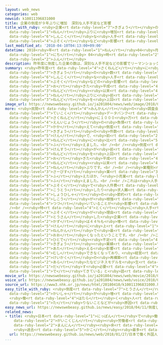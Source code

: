 ```yaml
---
layout: web_news
categories: web
newsid: k10011396831000
title: 企業の倒産が９年ぶりに増加  深刻な人手不足など影響
title_with_ruby: <ruby>企業<rt data-ruby-level="7">きぎょう</rt></ruby>の<ruby>倒産<rt data-ruby-level="7">とうさん</rt></ruby>が９<ruby>年<rt
  data-ruby-level="1">ねん</rt></ruby>ぶりに<ruby>増加<rt data-ruby-level="5">ぞうか</rt></ruby>  <ruby>深刻<rt
  data-ruby-level="6">しんこく</rt></ruby>な<ruby>人手<rt data-ruby-level="1">ひとで</rt></ruby><ruby>不足<rt
  data-ruby-level="4">ぶそく</rt></ruby>など<ruby>影響<rt data-ruby-level="7">えいきょう</rt></ruby>
last_modified_at: '2018-04-10T04:13:00+09:00'
datetime: 2018<ruby>年<rt data-ruby-level="1">ねん</rt></ruby>04<ruby>月<rt data-ruby-level="1">がつ</rt></ruby>10<ruby>日<rt
  data-ruby-level="1">にち</rt></ruby> 04<ruby>時<rt data-ruby-level="2">じ</rt></ruby>13<ruby>分<rt
  data-ruby-level="2">ふん</rt></ruby>
description: 昨年度に倒産した企業の数は、深刻な人手不足などの影響でリーマンショックが起きた平成２０年度以来、９年ぶりに前の年度を上回りました。
summary: <ruby>昨年度<rt data-ruby-level="4">さくねんど</rt></ruby>に<ruby>倒産<rt data-ruby-level="7">とうさん</rt></ruby>した<ruby>企業<rt
  data-ruby-level="7">きぎょう</rt></ruby>の<ruby>数<rt data-ruby-level="2">かず</rt></ruby>は、<ruby>深刻<rt
  data-ruby-level="6">しんこく</rt></ruby>な<ruby>人手<rt data-ruby-level="1">ひとで</rt></ruby><ruby>不足<rt
  data-ruby-level="4">ぶそく</rt></ruby>などの<ruby>影響<rt data-ruby-level="7">えいきょう</rt></ruby>でリーマンショックが<ruby>起<rt
  data-ruby-level="3">お</rt></ruby>きた<ruby>平成<rt data-ruby-level="4">へいせい</rt></ruby>２０<ruby>年度<rt
  data-ruby-level="3">ねんど</rt></ruby><ruby>以来<rt data-ruby-level="4">いらい</rt></ruby>、９<ruby>年<rt
  data-ruby-level="1">ねん</rt></ruby>ぶりに<ruby>前<rt data-ruby-level="2">まえ</rt></ruby>の<ruby>年度<rt
  data-ruby-level="3">ねんど</rt></ruby>を<ruby>上回<rt data-ruby-level="2">うわまわ</rt></ruby>りました。
image_url: https://newswebeasy.github.io/ja201804/news/web/image/2018/04/10/K10011396831_1804100454_1804100457_01_03.jpg
more: <ruby>民間<rt data-ruby-level="4">みんかん</rt></ruby>の<ruby>調査会社<rt data-ruby-level="5">ちょうさがいしゃ</rt></ruby>「<ruby>帝国<rt
  data-ruby-level="7">ていこく</rt></ruby><ruby>データバンク<rt data-ruby-level="7">でーたばんく</rt></ruby>」によりますと、<ruby>昨年度<rt
  data-ruby-level="4">さくねんど</rt></ruby>に１０００<ruby>万<rt data-ruby-level="2">まん</rt></ruby><ruby>円以上<rt
  data-ruby-level="4">えんいじょう</rt></ruby>の<ruby>負債<rt data-ruby-level="7">ふさい</rt></ruby>を<ruby>抱<rt
  data-ruby-level="7">かか</rt></ruby>えて<ruby>倒産<rt data-ruby-level="7">とうさん</rt></ruby>した<ruby>企業<rt
  data-ruby-level="7">きぎょう</rt></ruby>の<ruby>件数<rt data-ruby-level="5">けんすう</rt></ruby>は８２８５<ruby>件<rt
  data-ruby-level="5">けん</rt></ruby>で、<ruby>前<rt data-ruby-level="2">まえ</rt></ruby>の<ruby>年度<rt
  data-ruby-level="3">ねんど</rt></ruby>に<ruby>比<rt data-ruby-level="5">くら</rt></ruby>べて１．６％<ruby>増<rt
  data-ruby-level="5">ふ</rt></ruby>えました。<br /><br /><ruby>倒産<rt data-ruby-level="7">とうさん</rt></ruby><ruby>件数<rt
  data-ruby-level="5">けんすう</rt></ruby>が<ruby>前<rt data-ruby-level="2">まえ</rt></ruby>の<ruby>年度<rt
  data-ruby-level="3">ねんど</rt></ruby>を<ruby>上回<rt data-ruby-level="2">うわまわ</rt></ruby>るのはリーマンショックが<ruby>起<rt
  data-ruby-level="3">お</rt></ruby>きた<ruby>平成<rt data-ruby-level="4">へいせい</rt></ruby>２０<ruby>年度<rt
  data-ruby-level="3">ねんど</rt></ruby><ruby>以来<rt data-ruby-level="4">いらい</rt></ruby>、９<ruby>年<rt
  data-ruby-level="1">ねん</rt></ruby>ぶりです。<br /><br /><ruby>業種別<rt data-ruby-level="4">ぎょうしゅべつ</rt></ruby>では「<ruby>サービス<rt
  data-ruby-level="3">さーびす</rt></ruby><ruby>業<rt data-ruby-level="3">ぎょう</rt></ruby>」が６％<ruby>増<rt
  data-ruby-level="5">ふ</rt></ruby>えたほか、「<ruby>小売業<rt data-ruby-level="3">こうりぎょう</rt></ruby>」が３．８％<ruby>増<rt
  data-ruby-level="5">ふ</rt></ruby>えました。<br /><br />これは<ruby>人手<rt data-ruby-level="1">ひとで</rt></ruby><ruby>不足<rt
  data-ruby-level="4">ぶそく</rt></ruby>で<ruby>人件費<rt data-ruby-level="5">じんけんひ</rt></ruby>が<ruby>高騰<rt
  data-ruby-level="7">こうとう</rt></ruby>したり<ruby>求人難<rt data-ruby-level="6">きゅうじんなん</rt></ruby>となったりしていることや、<ruby>消費者<rt
  data-ruby-level="4">しょうひしゃ</rt></ruby>の<ruby>節約<rt data-ruby-level="4">せつやく</rt></ruby><ruby>志向<rt
  data-ruby-level="5">しこう</rt></ruby>が<ruby>根強<rt data-ruby-level="3">ねづよ</rt></ruby>く<ruby>続<rt
  data-ruby-level="4">つづ</rt></ruby>いていることが<ruby>影響<rt data-ruby-level="7">えいきょう</rt></ruby>しているとしています。<br
  /><br /><ruby>特<rt data-ruby-level="4">とく</rt></ruby>に<ruby>人手<rt data-ruby-level="1">ひとで</rt></ruby><ruby>不足<rt
  data-ruby-level="4">ぶそく</rt></ruby>が<ruby>理由<rt data-ruby-level="3">りゆう</rt></ruby>で<ruby>倒産<rt
  data-ruby-level="7">とうさん</rt></ruby>した<ruby>企業<rt data-ruby-level="7">きぎょう</rt></ruby>の<ruby>数<rt
  data-ruby-level="2">かず</rt></ruby>は４４％も<ruby>増<rt data-ruby-level="5">ふ</rt></ruby>えて１１４<ruby>件<rt
  data-ruby-level="5">けん</rt></ruby>に<ruby>上<rt data-ruby-level="1">のぼ</rt></ruby>り、この５<ruby>年間<rt
  data-ruby-level="2">ねんかん</rt></ruby>で<ruby>最<rt data-ruby-level="4">もっと</rt></ruby>も<ruby>多<rt
  data-ruby-level="2">おお</rt></ruby>くなったということです。<br /><br />これについて<ruby>調査会社<rt data-ruby-level="5">ちょうさがいしゃ</rt></ruby>では「<ruby>人手<rt
  data-ruby-level="1">ひとで</rt></ruby><ruby>不足<rt data-ruby-level="4">ぶそく</rt></ruby>が<ruby>企業<rt
  data-ruby-level="7">きぎょう</rt></ruby><ruby>業績<rt data-ruby-level="5">ぎょうせき</rt></ruby>に<ruby>与<rt
  data-ruby-level="7">あた</rt></ruby>える<ruby>影響<rt data-ruby-level="7">えいきょう</rt></ruby>は<ruby>無視<rt
  data-ruby-level="6">むし</rt></ruby>できなくなっており、<ruby>経営<rt data-ruby-level="5">けいえい</rt></ruby><ruby>計画<rt
  data-ruby-level="2">けいかく</rt></ruby>の<ruby>再構築<rt data-ruby-level="5">さいこうちく</rt></ruby>や<ruby>新<rt
  data-ruby-level="2">あら</rt></ruby>たなビジネスモデルを<ruby>生<rt data-ruby-level="1">う</rt></ruby>み<ruby>出<rt
  data-ruby-level="1">だ</rt></ruby>す<ruby>必要<rt data-ruby-level="4">ひつよう</rt></ruby>が<ruby>出<rt
  data-ruby-level="1">で</rt></ruby>てきている」と<ruby>話<rt data-ruby-level="2">はな</rt></ruby>しています。
movie_url: https://newswebeasy.github.io/ja201804/news/web/movie/2018/04/10/k10011396831_201804100454_201804100457.mp4
voice_url: https://newswebeasy.github.io/ja201804/news/web/voice/2018/04/10/k10011396831_201804100454_201804100457.mp3
source_url: https://www3.nhk.or.jp/news/html/20180410/k10011396831000.html
easy_title_with_ruby: <ruby>倒産<rt data-ruby-level="7">とうさん</rt></ruby>した<ruby>会社<rt
  data-ruby-level="2">かいしゃ</rt></ruby>が<ruby>増<rt data-ruby-level="5">ふ</rt></ruby>える
  <ruby>働<rt data-ruby-level="4">はたら</rt></ruby>く<ruby>人<rt data-ruby-level="1">ひと</rt></ruby>が<ruby>足<rt
  data-ruby-level="1">た</rt></ruby>りないことなどが<ruby>原因<rt data-ruby-level="5">げんいん</rt></ruby>
easy_news_url: https://newswebeasy.github.io/news/easy/2018/04/11/倒産した会社が増える-働く人が足りないことなどが原因
related_news:
- title: <ruby>日本<rt data-ruby-level="1">にっぽん</rt></ruby>で<ruby>働<rt data-ruby-level="4">はたら</rt></ruby>く<ruby>外国人<rt
    data-ruby-level="2">がいこくじん</rt></ruby><ruby>労働者<rt data-ruby-level="4">ろうどうしゃ</rt></ruby>127<ruby>万人<rt
    data-ruby-level="2">まんにん</rt></ruby><ruby>余<rt data-ruby-level="5">よ</rt></ruby>
    <ruby>過去<rt data-ruby-level="5">かこ</rt></ruby><ruby>最多<rt data-ruby-level="4">さいた</rt></ruby>に
  url: https://newswebeasy.github.io/news/web/2018/01/27/日本で働く外国人労働者127万人余-過去最多に
...
```

